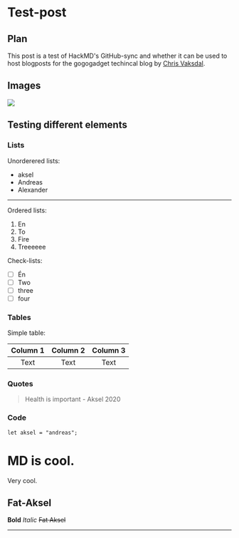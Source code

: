 # Test-post
## Plan
This post is a test of HackMD's GitHub-sync and whether it can be used to host blogposts for the gogogadget techincal blog by [Chris Vaksdal](https://christoffer-robin.no).

## Images
![](https://i.imgur.com/MIBQ88S.jpg)

## Testing different elements
### Lists
Unorderered lists:

* aksel
* Andreas
* Alexander

---

Ordered lists:

1. En
2. To 
3. Fire
4. Treeeeee

Check-lists:
- [ ] Én
- [ ] Two
- [ ] three
- [ ] four

### Tables
Simple table:

| Column 1 | Column 2 | Column 3 |
|:--------:|:--------:|:--------:|
|   Text   |   Text   |   Text   |

### Quotes
> Health is important - Aksel 2020

### Code
```
let aksel = "andreas";
```

# MD is cool.
Very cool.

## Fat-Aksel
**Bold**
*Italic*
~~Fat Aksel~~

---
